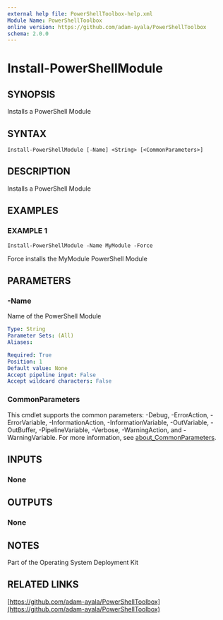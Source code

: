```yaml
---
external help file: PowerShellToolbox-help.xml
Module Name: PowerShellToolbox
online version: https://github.com/adam-ayala/PowerShellToolbox
schema: 2.0.0
---
```


# Install-PowerShellModule

## SYNOPSIS
Installs a PowerShell Module

## SYNTAX

```
Install-PowerShellModule [-Name] <String> [<CommonParameters>]
```

## DESCRIPTION
Installs a PowerShell Module

## EXAMPLES

### EXAMPLE 1
```
Install-PowerShellModule -Name MyModule -Force
```

Force installs the MyModule PowerShell Module

## PARAMETERS

### -Name
Name of the PowerShell Module

```yaml
Type: String
Parameter Sets: (All)
Aliases:

Required: True
Position: 1
Default value: None
Accept pipeline input: False
Accept wildcard characters: False
```

### CommonParameters
This cmdlet supports the common parameters: -Debug, -ErrorAction, -ErrorVariable, -InformationAction, -InformationVariable, -OutVariable, -OutBuffer, -PipelineVariable, -Verbose, -WarningAction, and -WarningVariable. For more information, see [about_CommonParameters](http://go.microsoft.com/fwlink/?LinkID=113216).

## INPUTS

### None
## OUTPUTS

### None
## NOTES
Part of the Operating System Deployment Kit

## RELATED LINKS

[https://github.com/adam-ayala/PowerShellToolbox](https://github.com/adam-ayala/PowerShellToolbox)

